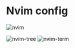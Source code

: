 # Nvim config
![nvim](https://pic.imgdb.cn/item/64afa4561ddac507ccbdb185.jpg)

![nvim-tree](https://pic.imgdb.cn/item/64afa4751ddac507ccbe38a1.jpg)
![nvim-term](https://pic.imgdb.cn/item/64afa4751ddac507ccbe385c.jpg)